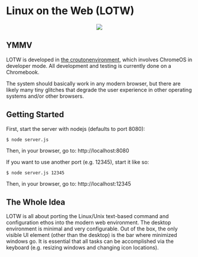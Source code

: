 # Linux on the Web (LOTW)

<p align="center">
  <img src="https://github.com/linuxontheweb/os/blob/main/www/img/lotw256.png">
</p>


## YMMV

LOTW is developed in [the croutonenvironment](https://github.com/dnschneid/crouton),
which involves ChromeOS in developer mode.  All development and testing is currently done
on a Chromebook.

The system should basically work in any modern browser, but there are likely
many tiny glitches that degrade the user experience in other operating systems
and/or other browsers.

## Getting Started

First, start the server with nodejs (defaults to port 8080):

`$ node server.js`

Then, in your browser, go to: http://localhost:8080


If you want to use another port (e.g. 12345), start it like so:

`$ node server.js 12345`

Then, in your browser, go to: http://localhost:12345

## The Whole Idea

LOTW is all about porting the Linux/Unix text-based command and configuration ethos into the
modern web environment. The desktop environment is minimal and very
configurable.  Out of the box, the only visible UI element (other than the
desktop) is the bar where minimized windows go.  It is essential that all tasks
can be accomplished via the keyboard (e.g.  resizing windows and changing icon
locations).


